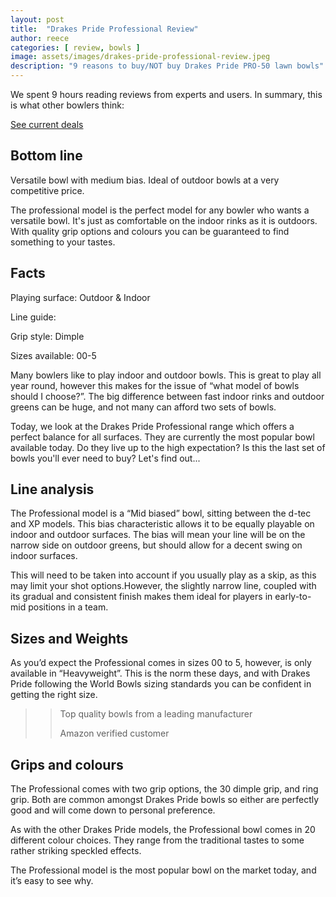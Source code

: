```yaml
---
layout: post
title:  "Drakes Pride Professional Review"
author: reece
categories: [ review, bowls ]
image: assets/images/drakes-pride-professional-review.jpeg
description: "9 reasons to buy/NOT buy Drakes Pride PRO-50 lawn bowls"
---
```


<div class="overview" markdown="1">

We spent 9 hours reading reviews from experts and users. In summary, this is what other bowlers think:

<div class="stars">
  <i class="fas fa-star"></i>
  <i class="fas fa-star"></i>
  <i class="fas fa-star"></i>
  <i class="fas fa-star"></i>
  <i class="fas fa-star"></i>
</div>


<a href="http://rover.ebay.com/rover/1/710-53481-19255-0/1?ff3=4&pub=5575495824&toolid=10001&campid=5338650038&customid=&mpre=https%3A%2F%2Fwww.ebay.co.uk%2Fsch%2Fi.html%3F_from%3DR40%26_nkw%3Ddrakes%2Bpride%2Bprofessional%2Bbowls%26_sacat%3D117103%26_sop%3D1"  class="btn more"  target="_blank">See current deals</a>

</div>


## Bottom line

Versatile bowl with medium bias. Ideal of outdoor bowls at a very competitive price.

The professional model is the perfect model for any bowler who wants a versatile bowl. It's just as comfortable on the indoor rinks as it is outdoors. With quality grip options and colours you can be guaranteed to find something to your tastes.

## Facts

Playing surface: Outdoor & Indoor

Line guide: 

Grip style: Dimple

Sizes available: 00-5

Many bowlers like to play indoor and outdoor bowls. This is great to play all year round, however this makes for the issue of “what model of bowls should I choose?”. The big difference between fast indoor rinks and outdoor greens can be huge, and not many can afford two sets of bowls.

Today, we look at the Drakes Pride Professional range which offers a perfect balance for all surfaces. They are currently the most popular bowl available today. Do they live up to the high expectation? Is this the last set of bowls you'll ever need to buy? Let's find out...

## Line analysis

The Professional model is a “Mid biased” bowl, sitting between the d-tec and XP models. This bias characteristic allows it to be equally playable on indoor and outdoor surfaces. The bias will mean your line will be on the narrow side on outdoor greens, but should allow for a decent swing on indoor surfaces.

This will need to be taken into account if you usually play as a skip, as this may limit your shot options.However, the slightly narrow line, coupled with its gradual and consistent finish makes them ideal for players in early-to-mid positions in a team. 


## Sizes and Weights

As you’d expect the Professional comes in sizes 00 to 5, however, is only available in “Heavyweight”. This is the norm these days, and with Drakes Pride following the World Bowls sizing standards you can be confident in getting the right size.

>> Top quality bowls from a leading manufacturer
>>
>> Amazon verified customer

## Grips and colours

The Professional comes with two grip options, the 30 dimple grip, and ring grip. Both are common amongst Drakes Pride bowls so either are perfectly good and will come down to personal preference.

As with the other Drakes Pride models, the Professional bowl comes in 20 different colour choices. They range from the traditional tastes to some rather striking speckled effects. 

The Professional model is the most popular bowl on the market today, and it’s easy to see why.

